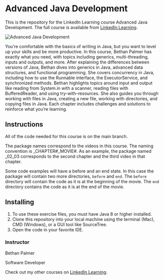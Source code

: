 # Advanced Java Development
This is the repository for the LinkedIn Learning course Advanced Java Development. The full course is available from [LinkedIn Learning][lil-course-url].

![Advanced Java Development][lil-thumbnail-url] 

You’re comfortable with the basics of writing in Java, but you want to level up your skills and be more productive. In this course, Bethan Palmer has exactly what you need, with topics including generics, multi-threading, inputs and outputs, and more. After explaining the differences between versions of Java, Bethan dives into generics in Java, advanced data structures, and functional programming. She covers concurrency in Java, including how to use the Runnable interface, the ExecutorService, and synchronized methods. Bethan highlights topics around input and output like reading from System.in with a scanner, reading files with BufferedReader, and using try-with-resources. She also guides you through working with files in Java, creating a new file, working with directories, and copying files in Java. Each chapter includes challenges and solutions to reinforce what you’re learning.

## Instructions
All of the code needed for this course is on the main branch. 

The package names correspond to the videos in this course. The naming convention is _CHAPTER#_MOVIE#. As an example, the package named _02_03 corresponds to the second chapter and the third video in that chapter.

Some code examples will have a before and an end state. In this case the package will contain two more directories, `before` and `end`. The `before` directory will contain the code as it is at the beginning of the movie. The `end` directory contains the code as it is at the end of the movie.


## Installing
1. To use these exercise files, you must have Java 8 or higher installed.
2. Clone this repository into your local machine using the terminal (Mac), CMD (Windows), or a GUI tool like SourceTree.
3. Open the code in your favorite IDE.

### Instructor

Bethan Palmer 
                            
Software Developer

                            

Check out my other courses on [LinkedIn Learning](https://www.linkedin.com/learning/instructors/bethan-palmer).

[lil-course-url]: https://www.linkedin.com/learning/advanced-java-development?dApp=59033956
[lil-thumbnail-url]: https://media.licdn.com/dms/image/C4E0DAQGw3sFhiEecwQ/learning-public-crop_675_1200/0/1670989829357?e=2147483647&v=beta&t=e1ZCDsQq3979dg7TJ-4fhKqP-uZrkUNshZ5x4DEXZO0
